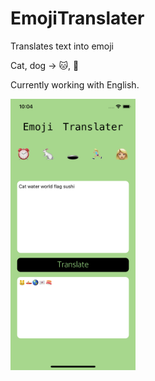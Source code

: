 # EmojiTranslater

Translates text into emoji

Cat, dog -> 🐱, 🐶

Currently working with English. 

<img src="https://github.com/tosls/EmojiTranslater/blob/master/Simulator%20Screen%20Shot%20-%20iPhone%2011%20Pro%20-%202021-08-31%20at%2022.04.54.png" width="200" />
